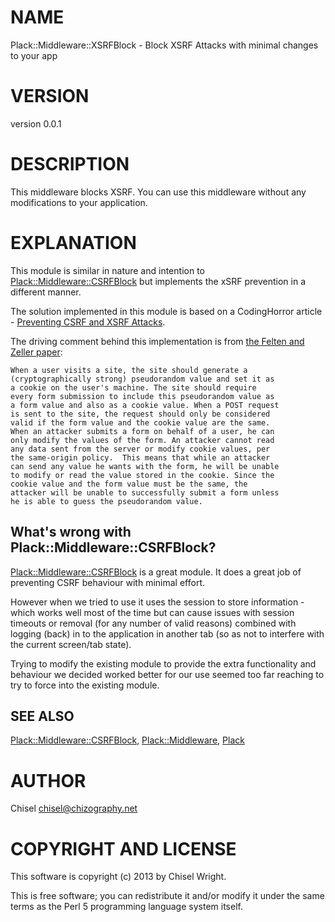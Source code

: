 # NAME

Plack::Middleware::XSRFBlock - Block XSRF Attacks with minimal changes to your app

# VERSION

version 0.0.1

# DESCRIPTION

This middleware blocks XSRF. You can use this middleware without any
modifications to your application.

# EXPLANATION

This module is similar in nature and intention to
[Plack::Middleware::CSRFBlock](http://search.cpan.org/perldoc?Plack::Middleware::CSRFBlock) but implements the xSRF prevention in a
different manner.

The solution implemented in this module is based on a CodingHorror article -
[Preventing CSRF and XSRF Attacks](http://www.codinghorror.com/blog/2008/10/preventing-csrf-and-xsrf-attacks.html).

The driving comment behind this implementation is from
[the Felten and Zeller paper](https://www.eecs.berkeley.edu/~daw/teaching/cs261-f11/reading/csrf.pdf):

    When a user visits a site, the site should generate a
    (cryptographically strong) pseudorandom value and set it as
    a cookie on the user's machine. The site should require
    every form submission to include this pseudorandom value as
    a form value and also as a cookie value. When a POST request
    is sent to the site, the request should only be considered
    valid if the form value and the cookie value are the same.
    When an attacker submits a form on behalf of a user, he can
    only modify the values of the form. An attacker cannot read
    any data sent from the server or modify cookie values, per
    the same-origin policy.  This means that while an attacker
    can send any value he wants with the form, he will be unable
    to modify or read the value stored in the cookie. Since the
    cookie value and the form value must be the same, the
    attacker will be unable to successfully submit a form unless
    he is able to guess the pseudorandom value.

## What's wrong with Plack::Middleware::CSRFBlock?

[Plack::Middleware::CSRFBlock](http://search.cpan.org/perldoc?Plack::Middleware::CSRFBlock) is a great module.
It does a great job of preventing CSRF behaviour with minimal effort.

However when we tried to use it uses the session to store information - which
works well most of the time but can cause issues with session timeouts or
removal (for any number of valid reasons) combined with logging (back) in to
the application in another tab (so as not to interfere with the current
screen/tab state).

Trying to modify the existing module to provide the extra functionality and
behaviour we decided worked better for our use seemed too far reaching to try
to force into the existing module.

## SEE ALSO

[Plack::Middleware::CSRFBlock](http://search.cpan.org/perldoc?Plack::Middleware::CSRFBlock),
[Plack::Middleware](http://search.cpan.org/perldoc?Plack::Middleware),
[Plack](http://search.cpan.org/perldoc?Plack)

# AUTHOR

Chisel <chisel@chizography.net>

# COPYRIGHT AND LICENSE

This software is copyright (c) 2013 by Chisel Wright.

This is free software; you can redistribute it and/or modify it under
the same terms as the Perl 5 programming language system itself.
